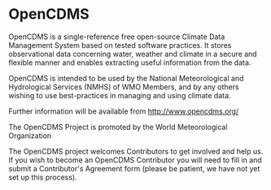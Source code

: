 # OpenCDMS

OpenCDMS is a single-reference free open-source Climate Data Management System based on tested software practices.
It stores observational data concerning water, weather and climate in a secure and flexible manner and enables
extracting useful information from the data. 

OpenCDMS is intended to be used by the National Meteorological
and Hydrological Services (NMHS) of WMO Members, and by any others wishing to use best-practices in managing and using
climate data.

Further information will be available from http://www.opencdms.org/ 

The OpenCDMS Project is promoted by the World Meteorological Organization 

The OpenCDMS project welcomes Contributors to get involved and help us. If you wish to become an OpenCDMS Contributor
you will need to fill in and submit a Contributor's Agreement form (please be patient, we have not yet set up this process).
